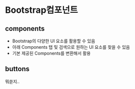 # Bootstrap컴포넌트
## components
- Bootstrap의 다양한 UI 요소를 활용할 수 있음
- 아래 Components 탭 및 검색으로 원하는 UI 요소를 찾을 수 있음
- 기본 제공된 Components를 변환해서 활용
## buttons
뭐쓷지..